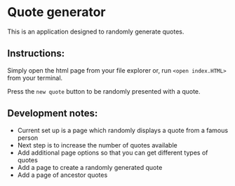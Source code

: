 # Quote generator

This is an application designed to randomly generate quotes.

## Instructions: 
Simply open the html page from your file explorer or, run `<open index.HTML>` from your terminal. 

Press the `new quote` button to be randomly presented with a quote. 

## Development notes:

+ Current set up is a page which randomly displays a quote from a famous person
+ Next step is to increase the number of quotes available
+ Add additional page options so that you can get different types of quotes
+ Add a page to create a randomly generated quote
+ Add a page of ancestor quotes
